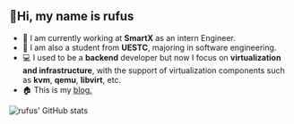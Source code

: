 ## 👋Hi, my name is rufus

- 💼 I am currently working at **SmartX** as an intern Engineer.
- 🏫 I am also a student from **UESTC**, majoring in software engineering.
- 💻 I used to be a **backend** developer but now I focus on **virtualization and infrastructure**,  with the support of virtualization components such as **kvm**, **qemu**, **libvirt**, etc.
- 🏠 This is my [blog.](https://t6t.xyz)

![rufus' GitHub stats](https://github-readme-stats.vercel.app/api?username=comethx&border_color=2e4058)
